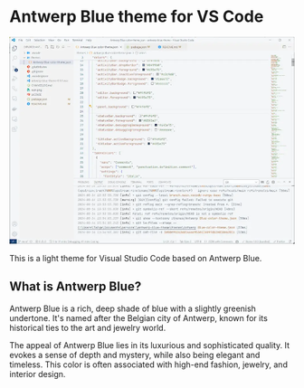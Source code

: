 # Antwerp Blue theme for VS Code

![Screenshot](https://raw.githubusercontent.com/Khsmty/antwerp-blue-theme/main/screenshot.webp)

This is a light theme for Visual Studio Code based on Antwerp Blue.

## What is Antwerp Blue?

Antwerp Blue is a rich, deep shade of blue with a slightly greenish undertone. It's named after the Belgian city of Antwerp, known for its historical ties to the art and jewelry world.

The appeal of Antwerp Blue lies in its luxurious and sophisticated quality. It evokes a sense of depth and mystery, while also being elegant and timeless. This color is often associated with high-end fashion, jewelry, and interior design.
